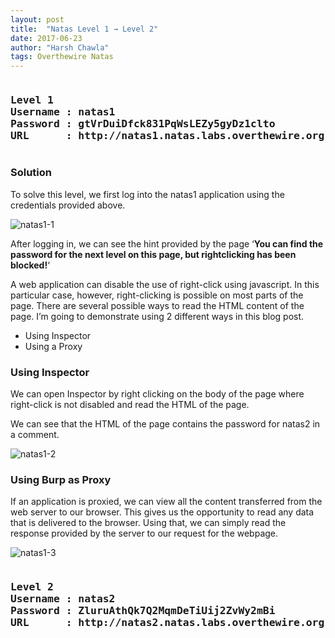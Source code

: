 ```yaml
---
layout: post
title:  "Natas Level 1 → Level 2"
date: 2017-06-23
author: "Harsh Chawla"
tags: Overthewire Natas
---
```

<pre><h3><b>Level 1
Username : natas1
Password : gtVrDuiDfck831PqWsLEZy5gyDz1clto
URL      : http://natas1.natas.labs.overthewire.org</b></h3></pre>
### Solution

To solve this level, we first log into the natas1 application using the credentials provided above.

![natas1-1](https://securitytimes.files.wordpress.com/2017/06/7-10-2017-2-07-12-pm.png?w=663)

After logging in, we can see the hint provided by the page ‘**You can find the password for the next level on this page, but rightclicking has been blocked!**‘

A web application can disable the use of right-click using javascript. In this particular case, however, right-clicking is possible on most parts of the page. There are several possible ways to read the HTML content of the page. I’m going to demonstrate using 2 different ways in this blog post.
- Using Inspector
- Using a Proxy

### Using Inspector

We can open Inspector by right clicking on the body of the page where right-click is not disabled and read the HTML of the page.

We can see that the HTML of the page contains the password for natas2 in a comment.

![natas1-2](https://securitytimes.files.wordpress.com/2017/06/screen-shot-2017-06-22-at-6-30-56-pm.png?w=663)

### Using Burp as Proxy
If an application is proxied, we can view all the content transferred from the web server to our browser. This gives us the opportunity to read any data that is delivered to the browser. Using that, we can simply read the response provided by the server to our request for the webpage.

![natas1-3](https://securitytimes.files.wordpress.com/2017/06/7-10-2017-2-10-13-pm.png?w=663)

<pre><h3><b>Level 2
Username : natas2
Password : ZluruAthQk7Q2MqmDeTiUij2ZvWy2mBi
URL      : http://natas2.natas.labs.overthewire.org</b></h3></pre>
